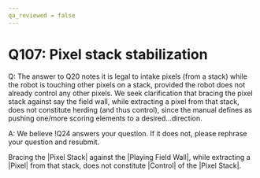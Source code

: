 ```yaml
---
qa_reviewed = false
---
```


# Q107: Pixel stack stabilization

Q: The answer to Q20 notes it is legal to intake pixels (from a stack) while the robot is touching other pixels on a stack, provided the robot does not already control any other pixels. We seek clarification that bracing the pixel stack against say the field wall, while extracting a pixel from that stack, does not constitute herding (and thus control), since the manual defines as pushing one/more scoring elements to a desired...direction.

A: We believe !Q24 answers your question. If it does not, please rephrase your question and resubmit.

Bracing the |Pixel Stack| against the |Playing Field Wall|, while extracting a |Pixel| from that stack, does not constitute |Control| of the |Pixel Stack|.